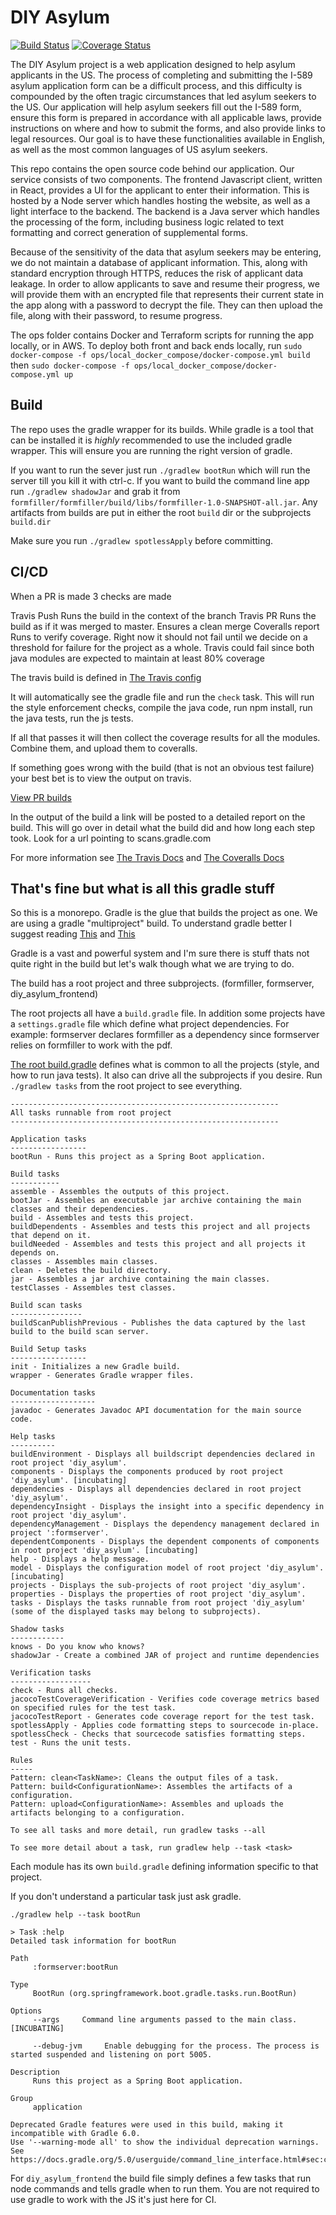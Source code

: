 # DIY Asylum
[![Build Status](https://travis-ci.org/diy-asylum/formfiller.svg?branch=master)](https://travis-ci.org/diy-asylum/formfiller)
[![Coverage Status](https://coveralls.io/repos/github/diy-asylum/formfiller/badge.svg?branch=master)](https://coveralls.io/github/diy-asylum/formfiller?branch=master)

The DIY Asylum project is a web application designed to help asylum applicants in the US. The process of completing and submitting the I-589 asylum application form can be a difficult process, and this difficulty is compounded by the often tragic circumstances that led asylum seekers to the US. Our application will help asylum seekers fill out the I-589 form, ensure this form is prepared in accordance with all applicable laws, provide instructions on where and how to submit the forms, and also provide links to legal resources. Our goal is to have these functionalities available in English, as well as the most common languages of US asylum seekers. 

This repo contains the open source code behind our application. Our service consists of two components. The frontend Javascript client, written in React, provides a UI for the applicant to enter their information. This is hosted by a Node server which handles hosting the website, as well as a light interface to the backend. The backend is a Java server which handles the processing of the form, including business logic related to text formatting and correct generation of supplemental forms. 

Because of the sensitivity of the data that asylum seekers may be entering, we do not maintain a database of applicant information. This, along with standard encryption through HTTPS, reduces the risk of applicant data leakage. In order to allow applicants to save and resume their progress, we will provide them with an encrypted file that represents their current state in the app along with a password to decrypt the file. They can then upload the file, along with their password, to resume progress.

The ops folder contains Docker and Terraform scripts for running the app locally, or in AWS. To deploy both front and back ends locally, run `sudo docker-compose -f ops/local_docker_compose/docker-compose.yml build` then `sudo docker-compose -f ops/local_docker_compose/docker-compose.yml up`

## Build
The repo uses the gradle wrapper for its builds. While gradle is a tool that can be installed it is *highly* recommended to use the included
gradle wrapper. This will ensure you are running the right version of gradle.

If you want to run the sever just run `./gradlew bootRun` which will run the server till you kill it with ctrl-c. If you want to build the command line app run `./gradlew shadowJar` and grab it from `formfiller/formfiller/build/libs/formfiller-1.0-SNAPSHOT-all.jar`. Any artifacts from builds are put in either the root `build` dir or the subprojects `build.dir`

Make sure you run `./gradlew spotlessApply` before committing.
## CI/CD

When a PR is made 3 checks are made

Travis Push
   Runs the build in the context of the branch
Travis PR
   Runs the build as if it was merged to master. Ensures a clean merge
Coveralls report
   Runs to verify coverage. Right now it should not fail until we decide on a threshold for failure for the project as a whole.
   Travis could fail since both java modules are expected to maintain at least 80% coverage


The travis build is defined in [The Travis config](.travis.yml)

It will automatically see the gradle file and run the `check` task. This will run the
style enforcement checks, compile the java code, run npm install, run the java tests, run the js tests.

If all that passes it will then collect the coverage results for all the modules. Combine them, and upload them to coveralls.

If something goes wrong with the build (that is not an obvious test failure) your best bet is to view the output on travis.

[View PR builds](https://travis-ci.org/diy-asylum/formfiller)

In the output of the build a link will be posted to a detailed report on the build.
This will go over in detail what the build did and how long each step took. Look for a url pointing to scans.gradle.com

For more information see [The Travis Docs](https://docs.travis-ci.com/user/languages/java/) and [The Coveralls Docs](https://docs.coveralls.io/)

## That's fine but what is all this gradle stuff

So this is a monorepo. Gradle is the glue that builds the project as one. We are using a gradle "multiproject" build. To understand gradle better I suggest reading 
[This](https://guides.gradle.org/building-java-applications/) and [This](https://guides.gradle.org/creating-multi-project-builds/)

Gradle is a vast and powerful system and I'm sure there is stuff thats not quite right in the build but let's walk though what we are trying to do.

The build has a root project and three subprojects. (formfiller, formserver, diy_asylum_frontend)

The root projects all have a `build.gradle` file. In addition some projects have a `settings.gradle` file which define what project dependencies. For example: formserver declares formfiller as a dependency since formserver relies on formfiller to work with the pdf.

[The root build.gradle](build.gradle) defines what is common to all the projects (style, and how to run java tests). It also
can drive all the subprojects if you desire. Run `./gradlew tasks` from the root project to see everything.

```
------------------------------------------------------------
All tasks runnable from root project
------------------------------------------------------------

Application tasks
-----------------
bootRun - Runs this project as a Spring Boot application.

Build tasks
-----------
assemble - Assembles the outputs of this project.
bootJar - Assembles an executable jar archive containing the main classes and their dependencies.
build - Assembles and tests this project.
buildDependents - Assembles and tests this project and all projects that depend on it.
buildNeeded - Assembles and tests this project and all projects it depends on.
classes - Assembles main classes.
clean - Deletes the build directory.
jar - Assembles a jar archive containing the main classes.
testClasses - Assembles test classes.

Build scan tasks
----------------
buildScanPublishPrevious - Publishes the data captured by the last build to the build scan server.

Build Setup tasks
-----------------
init - Initializes a new Gradle build.
wrapper - Generates Gradle wrapper files.

Documentation tasks
-------------------
javadoc - Generates Javadoc API documentation for the main source code.

Help tasks
----------
buildEnvironment - Displays all buildscript dependencies declared in root project 'diy_asylum'.
components - Displays the components produced by root project 'diy_asylum'. [incubating]
dependencies - Displays all dependencies declared in root project 'diy_asylum'.
dependencyInsight - Displays the insight into a specific dependency in root project 'diy_asylum'.
dependencyManagement - Displays the dependency management declared in project ':formserver'.
dependentComponents - Displays the dependent components of components in root project 'diy_asylum'. [incubating]
help - Displays a help message.
model - Displays the configuration model of root project 'diy_asylum'. [incubating]
projects - Displays the sub-projects of root project 'diy_asylum'.
properties - Displays the properties of root project 'diy_asylum'.
tasks - Displays the tasks runnable from root project 'diy_asylum' (some of the displayed tasks may belong to subprojects).

Shadow tasks
------------
knows - Do you know who knows?
shadowJar - Create a combined JAR of project and runtime dependencies

Verification tasks
------------------
check - Runs all checks.
jacocoTestCoverageVerification - Verifies code coverage metrics based on specified rules for the test task.
jacocoTestReport - Generates code coverage report for the test task.
spotlessApply - Applies code formatting steps to sourcecode in-place.
spotlessCheck - Checks that sourcecode satisfies formatting steps.
test - Runs the unit tests.

Rules
-----
Pattern: clean<TaskName>: Cleans the output files of a task.
Pattern: build<ConfigurationName>: Assembles the artifacts of a configuration.
Pattern: upload<ConfigurationName>: Assembles and uploads the artifacts belonging to a configuration.

To see all tasks and more detail, run gradlew tasks --all

To see more detail about a task, run gradlew help --task <task>
```

Each module has its own `build.gradle` defining information specific to that project.

If you don't understand a particular task just ask gradle.

```
./gradlew help --task bootRun

> Task :help
Detailed task information for bootRun

Path
     :formserver:bootRun

Type
     BootRun (org.springframework.boot.gradle.tasks.run.BootRun)

Options
     --args     Command line arguments passed to the main class. [INCUBATING]

     --debug-jvm     Enable debugging for the process. The process is started suspended and listening on port 5005.

Description
     Runs this project as a Spring Boot application.

Group
     application

Deprecated Gradle features were used in this build, making it incompatible with Gradle 6.0.
Use '--warning-mode all' to show the individual deprecation warnings.
See https://docs.gradle.org/5.0/userguide/command_line_interface.html#sec:command_line_warnings
```

For `diy_asylum_frontend` the build file simply
defines a few tasks that run node commands and tells gradle when to run them. You are not required to use gradle
to work with the JS it's just here for CI.
